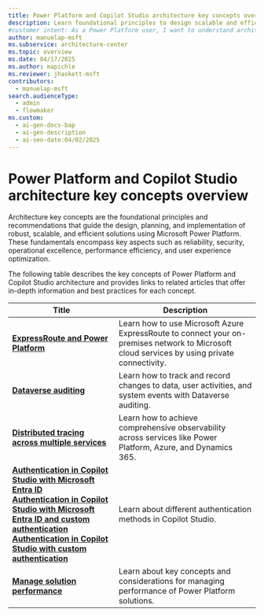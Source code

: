 ```yaml
---
title: Power Platform and Copilot Studio architecture key concepts overview
description: Learn foundational principles to design scalable and efficient solutions with Microsoft Power Platform and Copilot Studio.
#customer intent: As a Power Platform user, I want to understand architecture key concepts of Microsoft Power Platform so that I can design scalable and efficient solutions.  
author: manuelap-msft
ms.subservice: architecture-center
ms.topic: overview
ms.date: 04/17/2025
ms.author: mapichle
ms.reviewer: jhaskett-msft
contributors:
  - manuelap-msft
search.audienceType:
  - admin
  - flowmaker
ms.custom:
  - ai-gen-docs-bap
  - ai-gen-description
  - ai-seo-date:04/02/2025
---
```


# Power Platform and Copilot Studio architecture key concepts overview

Architecture key concepts are the foundational principles and recommendations that guide the design, planning, and implementation of robust, scalable, and efficient solutions using Microsoft Power Platform. These fundamentals encompass key aspects such as reliability, security, operational excellence, performance efficiency, and user experience optimization.

The following table describes the key concepts of Power Platform and Copilot Studio architecture and provides links to related articles that offer in-depth information and best practices for each concept.

| Title | Description |
| --- | --- |
| **[ExpressRoute and Power Platform](expressroute/overview.md)** | Learn how to use Microsoft Azure ExpressRoute to connect your on-premises network to Microsoft cloud services by using private connectivity. |
| **[Dataverse auditing](dataverse-auditing.md)** | Learn how to track and record changes to data, user activities, and system events with Dataverse auditing. |
| **[Distributed tracing across multiple services](distributed-tracing.md)** | Learn how to achieve comprehensive observability across services like Power Platform, Azure, and Dynamics 365. |
| **[​Authentication in Copilot Studio with Microsoft​ Entra ID](copilot-studio-auth-ms.md)**<br>**[​Authentication in Copilot Studio with Microsoft​ Entra ID and custom authentication](copilot-studio-auth-custom-ms.md)**<br>**[​Authentication in Copilot Studio with custom authentication](copilot-studio-auth-custom-ms.md)** | Learn about different authentication methods in Copilot Studio. |
| **[Manage solution performance](performance/overview.md)** | Learn about key concepts and considerations for managing  performance of Power Platform solutions. |